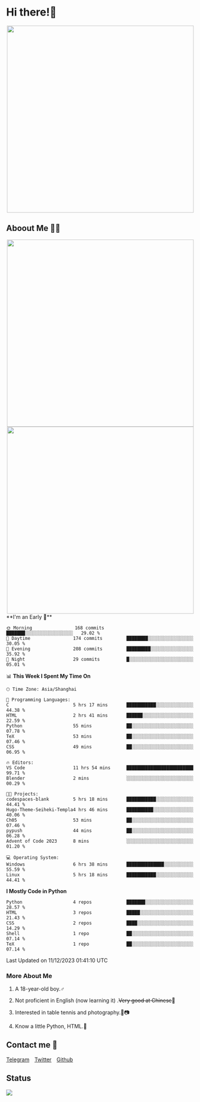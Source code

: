 # Hi there!🎉

<div align=center><img src="https://count.getloli.com/get/@Cicada000?theme=moebooru" width=500px></div>

## Aboout Me 👀💦

<div align=center>
<img src="https://github-readme-stats.vercel.app/api?username=Cicada000&show_icons=true&theme=tokyonight" width=500px>
<br>
<img src="https://github-readme-stats.vercel.app/api/top-langs/?username=Cicada000&show_icons=true&theme=tokyonight&layout=compact" width=500px>
</div>
<!--START_SECTION:waka-->
**I'm an Early 🐤** 

```text
🌞 Morning                168 commits         ███████░░░░░░░░░░░░░░░░░░   29.02 % 
🌆 Daytime                174 commits         ████████░░░░░░░░░░░░░░░░░   30.05 % 
🌃 Evening                208 commits         █████████░░░░░░░░░░░░░░░░   35.92 % 
🌙 Night                  29 commits          █░░░░░░░░░░░░░░░░░░░░░░░░   05.01 % 
```


📊 **This Week I Spent My Time On** 

```text
🕑︎ Time Zone: Asia/Shanghai

💬 Programming Languages: 
C                        5 hrs 17 mins       ███████████░░░░░░░░░░░░░░   44.38 % 
HTML                     2 hrs 41 mins       ██████░░░░░░░░░░░░░░░░░░░   22.59 % 
Python                   55 mins             ██░░░░░░░░░░░░░░░░░░░░░░░   07.78 % 
TeX                      53 mins             ██░░░░░░░░░░░░░░░░░░░░░░░   07.46 % 
CSS                      49 mins             ██░░░░░░░░░░░░░░░░░░░░░░░   06.95 % 

🔥 Editors: 
VS Code                  11 hrs 54 mins      █████████████████████████   99.71 % 
Blender                  2 mins              ░░░░░░░░░░░░░░░░░░░░░░░░░   00.29 % 

🐱‍💻 Projects: 
codespaces-blank         5 hrs 18 mins       ███████████░░░░░░░░░░░░░░   44.41 % 
Hugo-Theme-Seiheki-Templa4 hrs 46 mins       ██████████░░░░░░░░░░░░░░░   40.06 % 
Ch05                     53 mins             ██░░░░░░░░░░░░░░░░░░░░░░░   07.46 % 
pypush                   44 mins             ██░░░░░░░░░░░░░░░░░░░░░░░   06.28 % 
Advent of Code 2023      8 mins              ░░░░░░░░░░░░░░░░░░░░░░░░░   01.20 % 

💻 Operating System: 
Windows                  6 hrs 38 mins       ██████████████░░░░░░░░░░░   55.59 % 
Linux                    5 hrs 18 mins       ███████████░░░░░░░░░░░░░░   44.41 % 
```

**I Mostly Code in Python** 

```text
Python                   4 repos             ███████░░░░░░░░░░░░░░░░░░   28.57 % 
HTML                     3 repos             █████░░░░░░░░░░░░░░░░░░░░   21.43 % 
CSS                      2 repos             ████░░░░░░░░░░░░░░░░░░░░░   14.29 % 
Shell                    1 repo              ██░░░░░░░░░░░░░░░░░░░░░░░   07.14 % 
TeX                      1 repo              ██░░░░░░░░░░░░░░░░░░░░░░░   07.14 % 
```




 Last Updated on 11/12/2023 01:41:10 UTC
<!--END_SECTION:waka-->

### More About Me

1. A 18-year-old boy.♂

2. Not proficient in English (now learning it) .~~Very good at Chinese~~🤣

3. Interested in table tennis and photography.🏓📷

4. Know a little Python, HTML.🐍


## Contact me 💬

[Telegram](https://t.me/CicadaLYW)&emsp;[Twitter](https://twitter.com/Cicada0001)&emsp;[Github](https://github.com/Cicada000)

## Status
<img src="https://weather-icon.journeyad.repl.co/@hangzhou?v=1" align="left">







